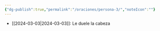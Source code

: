 ```yaml
---
{"dg-publish":true,"permalink":"/oraciones/persona-3/","noteIcon":""}
---
```



- [[2024-03-03\|2024-03-03]]: Le duele la cabeza